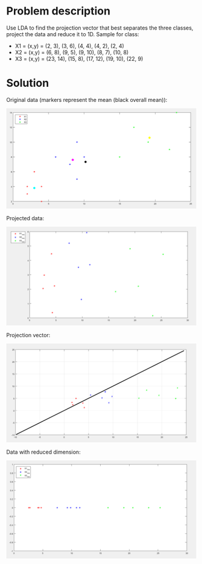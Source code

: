 # Problem description
Use LDA to find the projection vector that best separates the three classes, project the data and reduce it to 1D. Sample for class:  
* X1 = (x,y) = (2, 3), (3, 6), (4, 4), (4, 2), (2, 4)  
* X2 = (x,y) = (6, 8), (9, 5), (9, 10), (8, 7), (10, 8)  
* X3 = (x,y) = (23, 14), (15, 8), (17, 12), (19, 10), (22, 9)  
  
# Solution
  
Original data (markers represent the mean (black overall mean)):    
<p align="center">
	<img src="https://raw.githubusercontent.com/Dzvezdana/machine-learning-and-data-science/master/LDA/original_data.jpg">  
</p>
  
Projected data:  
<p align="center">  
	<img src="https://raw.githubusercontent.com/Dzvezdana/machine-learning-and-data-science/master/LDA/projected_data.jpg">  
</p>
  
Projection vector:   
<p align="center">
	<img src="https://raw.githubusercontent.com/Dzvezdana/machine-learning-and-data-science/master/LDA/projection_vector.jpg">  
</p>
  
Data with reduced dimension:       
<p align="center">
	<img src="https://raw.githubusercontent.com/Dzvezdana/machine-learning-and-data-science/master/LDA/reduced_dimension.jpg">  
</p>